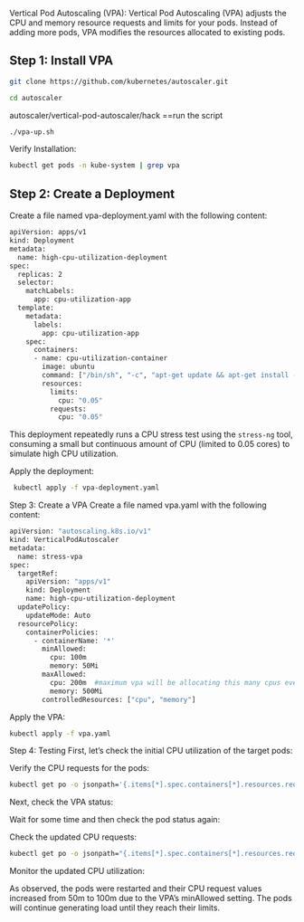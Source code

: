 Vertical Pod Autoscaling (VPA):
Vertical Pod Autoscaling (VPA) adjusts the CPU and memory resource requests and limits for your pods. Instead of adding more pods, VPA modifies the resources allocated to existing pods.


## Step 1: Install VPA

```sh
git clone https://github.com/kubernetes/autoscaler.git
```
```sh
cd autoscaler
````
autoscaler/vertical-pod-autoscaler/hack  ==run the script
```sh
./vpa-up.sh
``` 
Verify Installation:
```sh
kubectl get pods -n kube-system | grep vpa
``` 
## Step 2: Create a Deployment

Create a file named vpa-deployment.yaml with the following content:
```sh
apiVersion: apps/v1
kind: Deployment
metadata:
  name: high-cpu-utilization-deployment
spec:
  replicas: 2
  selector:
    matchLabels:
      app: cpu-utilization-app
  template:
    metadata:
      labels:
        app: cpu-utilization-app
    spec:
      containers:
      - name: cpu-utilization-container
        image: ubuntu
        command: ["/bin/sh", "-c", "apt-get update && apt-get install -y stress-ng && while true; do stress-ng --cpu 1; done"]
        resources:
          limits:
            cpu: "0.05"
          requests:
            cpu: "0.05"
```
This deployment repeatedly runs a CPU stress test using the `stress-ng` tool, consuming a small but continuous amount of CPU (limited to 0.05 cores) to simulate high CPU utilization.

Apply the deployment:

```sh
 kubectl apply -f vpa-deployment.yaml
```
Step 3: Create a VPA
Create a file named vpa.yaml with the following content:

```sh
apiVersion: "autoscaling.k8s.io/v1"
kind: VerticalPodAutoscaler
metadata:
  name: stress-vpa
spec:
  targetRef:
    apiVersion: "apps/v1"
    kind: Deployment
    name: high-cpu-utilization-deployment
  updatePolicy:
    updateMode: Auto
  resourcePolicy:
    containerPolicies:
      - containerName: '*'
        minAllowed:
          cpu: 100m
          memory: 50Mi
        maxAllowed:
          cpu: 200m  #maximum vpa will be allocating this many cpus even if demand is higher.
          memory: 500Mi
        controlledResources: ["cpu", "memory"]
```
Apply the VPA:

```sh
kubectl apply -f vpa.yaml
```
Step 4: Testing
First, let’s check the initial CPU utilization of the target pods:

 
Verify the CPU requests for the pods:
```sh
kubectl get po -o jsonpath='{.items[*].spec.containers[*].resources.requests.cpu}'
```
Next, check the VPA status:
 
Wait for some time and then check the pod status again:
 
Check the updated CPU requests:
```sh
kubectl get po -o jsonpath="{.items[*].spec.containers[*].resources.requests.cpu}"
```
 
Monitor the updated CPU utilization:
 

As observed, the pods were restarted and their CPU request values increased from 50m to 100m due to the VPA’s minAllowed setting. The pods will continue generating load until they reach their limits.
